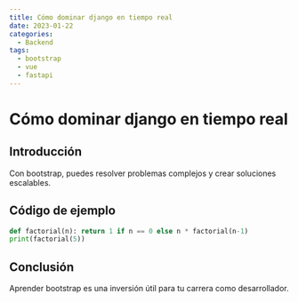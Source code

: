 ```yaml
---
title: Cómo dominar django en tiempo real
date: 2023-01-22
categories:
  - Backend
tags:
  - bootstrap
  - vue
  - fastapi
---
```


# Cómo dominar django en tiempo real

## Introducción

Con bootstrap, puedes resolver problemas complejos y crear soluciones escalables.

## Código de ejemplo

```python
def factorial(n): return 1 if n == 0 else n * factorial(n-1)
print(factorial(5))
```

## Conclusión

Aprender bootstrap es una inversión útil para tu carrera como desarrollador.